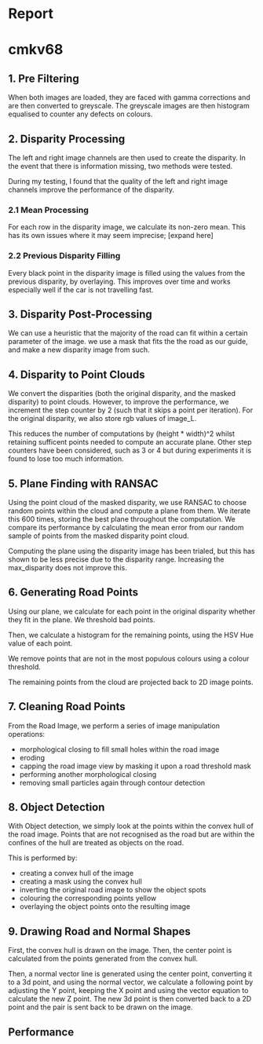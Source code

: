 <!-- 
# https://stackoverflow.com/questions/24814941/concave-hull-with-missing-edges
# https://github.com/pmneila/morphsnakes
# http://pathfinder.engin.umich.edu/documents/Feng&Taguchi&Kamat.ICRA.2014.pdf
# http://web.ipac.caltech.edu/staff/fmasci/home/astro_refs/HoughTrans_lines_09.pdf
# https://stackoverflow.com/questions/18255958/harris-corner-detection-and-localization-in-opencv-with-python
# https://stackoverflow.com/questions/32609098/how-to-fast-change-image-brightness-with-python-opencv
 -->

# Report
# cmkv68

## 1. Pre Filtering
When both images are loaded, they are faced with gamma corrections and are then converted to greyscale. The greyscale images are then histogram equalised to counter any defects on colours.

## 2. Disparity Processing
<!-- ○ any image pre-filtering performed (or similar first stage processing) -->

The left and right image channels are then used to create the disparity.
In the event that there is information missing, two methods were tested.

During my testing, I found that the quality of the left and right image channels improve the performance of the disparity.

### 2.1 Mean Processing
For each row in the disparity image, we calculate its non-zero mean. This has its own issues where it may seem imprecise; [expand here]

### 2.2 Previous Disparity Filling
Every black point in the disparity image is filled using the values from the previous disparity, by overlaying. This improves over time and works especially well if the car is not travelling fast.

## 3. Disparity Post-Processing
We can use a heuristic that the majority of the road can fit within a certain parameter of the image. we use a mask that fits the the road as our guide, and make a new disparity image from such.

## 4. Disparity to Point Clouds
We convert the disparities (both the original disparity, and the masked disparity) to point clouds. However, to improve the performance, we increment the step counter by 2 (such that it skips a point per iteration). For the original disparity, we also store rgb values of image_L.

This reduces the number of computations by (height * width)^2 whilst retaining sufficent points needed to compute an accurate plane. Other step counters have been considered, such as 3 or 4 but during experiments it is found to lose too much information.

<!--    ○ the successful use of any heuristics to speed up processing times or reduce false
    detections (including at the stage of colour pre-filtering) -->

## 5. Plane Finding with RANSAC

Using the point cloud of the masked disparity, we use RANSAC to choose random points within the cloud and compute a plane from them. We iterate this 600 times, storing the best plane throughout the computation. We compare its performance by calculating the mean error from our random sample of points from the masked disparity point cloud.

Computing the plane using the disparity image has been trialed, but this has shown to be less precise due to the disparity range. Increasing the max_disparity does not improve this. 

## 6. Generating Road Points

Using our plane, we calculate for each point in the original disparity whether they fit in the plane. We threshold bad points.

Then, we calculate a histogram for the remaining points, using the HSV Hue value of each point.

We remove points that are not in the most populous colours using a colour threshold.

The remaining points from the cloud are projected back to 2D image points.

## 7. Cleaning Road Points
<!-- ○ automatically adjusting the parameters initial region of interest extraction or image prefiltering
    based on some form of preliminary analysis image
 -->

From the Road Image, we perform a series of image manipulation operations:
- morphological closing to fill small holes within the road image
- eroding
- capping the road image view by masking it upon a road threshold mask
- performing another morphological closing
- removing small particles again through contour detection

## 8. Object Detection
<!--  ○ automatically detecting and highlighting obstacles that rise above the road surface plane
    (vehicles, pedestrians, bollards etc.) as they appear directly in front of the vehicle s -->

With Object detection, we simply look at the points within the convex hull of the road image. Points that are not recognised as the road but are within the confines of the hull are treated as objects on the road.

This is performed by:
- creating a convex hull of the image
- creating a mask using the convex hull
- inverting the original road image to show the object spots
- colouring the corresponding points yellow
- overlaying the object points onto the resulting image

## 9. Drawing Road and Normal Shapes

First, the convex hull is drawn on the image.
Then, the center point is calculated from the points generated from the convex hull.

Then, a normal vector line is generated using the center point, converting it to a 3d point, and using the normal vector, we calculate a following point by adjusting the Y point, keeping the X point and using the vector equation to calculate the new Z point.
The new 3d point is then converted back to a 2D point and the pair is sent back to be drawn on the image.

## Performance


<!-- ○ plotting of the planar normal direction direction glyph / vector in the image -->
<!--     ● General performance on detection of planar orientation and bounds in the imagery **
    (taking into account accuracy, false detection, missed detection, failures etc.) 30% -->